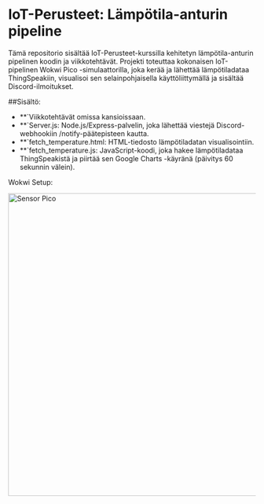 # IoT-Perusteet: Lämpötila-anturin pipeline

Tämä repositorio sisältää IoT-Perusteet-kurssilla kehitetyn lämpötila-anturin pipelinen koodin ja viikkotehtävät. Projekti toteuttaa kokonaisen IoT-pipelinen Wokwi Pico -simulaattorilla, 
joka kerää ja lähettää lämpötiladataa ThingSpeakiin, visualisoi sen selainpohjaisella käyttöliittymällä ja sisältää Discord-ilmoitukset.

##Sisältö:
- **`Viikkotehtävät omissa kansioissaan.
- **`Server.js: Node.js/Express-palvelin, joka lähettää viestejä Discord-webhookiin /notify-päätepisteen kautta.
- **`fetch_temperature.html: HTML-tiedosto lämpötiladatan visualisointiin.
- **`fetch_temperature.js: JavaScript-koodi, joka hakee lämpötiladataa ThingSpeakistä ja piirtää sen Google Charts -käyränä (päivitys 60 sekunnin välein).

Wokwi Setup:

<img width="572" height="616" alt="Sensor   Pico" src="https://github.com/user-attachments/assets/a669d62c-91c9-4081-a21d-909c061a362e" />

